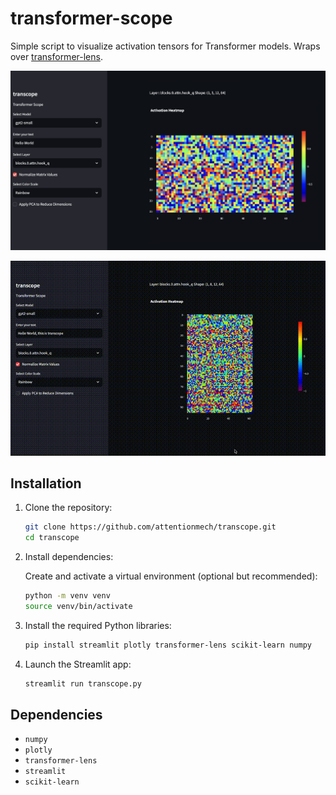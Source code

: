 # transformer-scope

Simple script to visualize activation tensors for Transformer models. Wraps over [transformer-lens](https://github.com/TransformerLensOrg/TransformerLens).

<img src="assets/screenshot.png"/>
<br>

![demo gif](https://github.com/attentionmech/transcope/blob/main/assets/demo.gif?raw=true)

## Installation

1. Clone the repository:

   ```bash
   git clone https://github.com/attentionmech/transcope.git
   cd transcope
   ```

2. Install dependencies:

   Create and activate a virtual environment (optional but recommended):

   ```bash
   python -m venv venv
   source venv/bin/activate
   ```

3. Install the required Python libraries:

   ```bash
   pip install streamlit plotly transformer-lens scikit-learn numpy
   ```

4. Launch the Streamlit app:

   ```bash
   streamlit run transcope.py
   ```


## Dependencies

- `numpy`
- `plotly`
- `transformer-lens`
- `streamlit`
- `scikit-learn`
